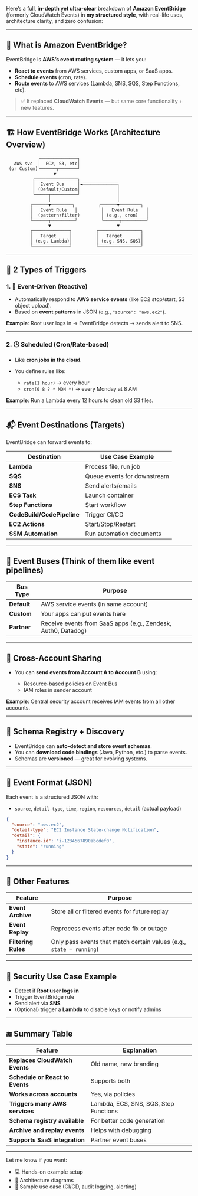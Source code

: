 Here’s a full, **in-depth yet ultra-clear** breakdown of **Amazon EventBridge** (formerly CloudWatch Events) in **my structured style**, with real-life uses, architecture clarity, and zero confusion:

---

## 🧠 **What is Amazon EventBridge?**

EventBridge is **AWS’s event routing system** — it lets you:

* **React to events** from AWS services, custom apps, or SaaS apps.
* **Schedule events** (cron, rate).
* **Route events** to AWS services (Lambda, SNS, SQS, Step Functions, etc).

> ✅ It replaced **CloudWatch Events** — but same core functionality + new features.

---

## 🏗️ How EventBridge Works (Architecture Overview)

```
            ┌──────────────┐
   AWS svc  │  EC2, S3, etc│
 (or Custom)└──────┬───────┘
                  ▼
          ┌────────────────┐
          │  Event Bus     │◄─────────────┐
          │ (Default/Custom│              │
          └─────┬──────────┘              │
                │                         │
         ┌──────▼────────┐         ┌──────▼────────┐
         │   Event Rule   │         │   Event Rule   │
         │  (pattern+filter)        │ (e.g., cron)   │
         └──────┬─────────┘         └──────┬─────────┘
                ▼                         ▼
         ┌──────────────┐         ┌────────────────┐
         │   Target     │         │   Target       │
         │ (e.g. Lambda)│         │ (e.g. SNS, SQS)│
         └──────────────┘         └────────────────┘
```

---

## 🔁 **2 Types of Triggers**

### 1. 🔄 **Event-Driven (Reactive)**

* Automatically respond to **AWS service events** (like EC2 stop/start, S3 object upload).
* Based on **event patterns** in JSON (e.g., `"source": "aws.ec2"`).

**Example**: Root user logs in → EventBridge detects → sends alert to SNS.

---

### 2. 🕒 **Scheduled (Cron/Rate-based)**

* Like **cron jobs in the cloud**.
* You define rules like:

  * `rate(1 hour)` → every hour
  * `cron(0 8 ? * MON *)` → every Monday at 8 AM

**Example**: Run a Lambda every 12 hours to clean old S3 files.

---

## 📬 **Event Destinations (Targets)**

EventBridge can forward events to:

| Destination                | Use Case Example            |
| -------------------------- | --------------------------- |
| **Lambda**                 | Process file, run job       |
| **SQS**                    | Queue events for downstream |
| **SNS**                    | Send alerts/emails          |
| **ECS Task**               | Launch container            |
| **Step Functions**         | Start workflow              |
| **CodeBuild/CodePipeline** | Trigger CI/CD               |
| **EC2 Actions**            | Start/Stop/Restart          |
| **SSM Automation**         | Run automation documents    |

---

## 🎯 **Event Buses** (Think of them like event pipelines)

| Bus Type    | Purpose                                                       |
| ----------- | ------------------------------------------------------------- |
| **Default** | AWS service events (in same account)                          |
| **Custom**  | Your apps can put events here                                 |
| **Partner** | Receive events from SaaS apps (e.g., Zendesk, Auth0, Datadog) |

---

## 🔐 **Cross-Account Sharing**

* You can **send events from Account A to Account B** using:

  * Resource-based policies on Event Bus
  * IAM roles in sender account

**Example**: Central security account receives IAM events from all other accounts.

---

## 📂 **Schema Registry + Discovery**

* EventBridge can **auto-detect and store event schemas**.
* You can **download code bindings** (Java, Python, etc.) to parse events.
* Schemas are **versioned** — great for evolving systems.

---

## 🧱 **Event Format (JSON)**

Each event is a structured JSON with:

* `source`, `detail-type`, `time`, `region`, `resources`, `detail` (actual payload)

```json
{
  "source": "aws.ec2",
  "detail-type": "EC2 Instance State-change Notification",
  "detail": {
    "instance-id": "i-1234567890abcdef0",
    "state": "running"
  }
}
```

---

## 🧰 **Other Features**

| Feature             | Purpose                                                              |
| ------------------- | -------------------------------------------------------------------- |
| **Event Archive**   | Store all or filtered events for future replay                       |
| **Event Replay**    | Reprocess events after code fix or outage                            |
| **Filtering Rules** | Only pass events that match certain values (e.g., `state = running`) |

---

## 🔐 **Security Use Case Example**

* Detect if **Root user logs in**
* Trigger EventBridge rule
* Send alert via **SNS**
* (Optional) trigger a **Lambda** to disable keys or notify admins

---

## 🔚 Summary Table

| Feature                         | Explanation                           |
| ------------------------------- | ------------------------------------- |
| **Replaces CloudWatch Events**  | Old name, new branding                |
| **Schedule or React to Events** | Supports both                         |
| **Works across accounts**       | Yes, via policies                     |
| **Triggers many AWS services**  | Lambda, ECS, SNS, SQS, Step Functions |
| **Schema registry available**   | For better code generation            |
| **Archive and replay events**   | Helps with debugging                  |
| **Supports SaaS integration**   | Partner event buses                   |

---

Let me know if you want:

* 💻 Hands-on example setup
* 📐 Architecture diagrams
* 🧪 Sample use case (CI/CD, audit logging, alerting)

